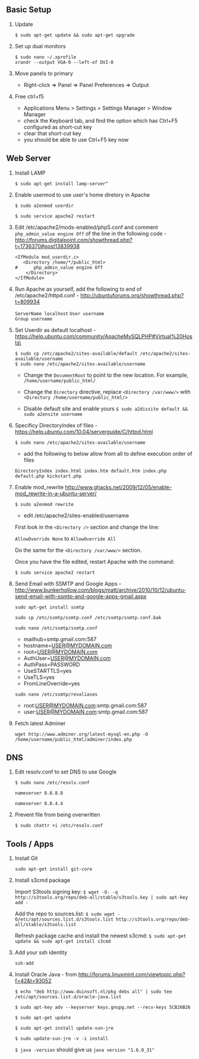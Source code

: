 Basic Setup
---------

1. Update

	`$ sudo apt-get update && sudo apt-get upgrade`

2. Set up dual monitors

	`$ sudo nano ~/.xprofile`<br/>
	`xrandr --output VGA-0 --left-of DVI-0`

3. Move panels to primary 

	- Right-click => Panel => Panel Preferences => Output

4. Free ctrl+f5

	- Applications Menu > Settings > Settings Manager > Window Manager
	- check the Keyboard tab, and find the option which has Ctrl+F5 configured as short-cut key
	- clear that short-cut key
	- you should be able to use Ctrl+F5 key now

Web Server
----------

1. Install LAMP

	`$ sudo apt-get install lamp-server^`

2. Enable usermod to use user's home diretory in Apache

	`$ sudo a2enmod userdir`

	`$ sudo service apache2 restart`

3. Edit /etc/apache2/mods-enabled/php5.conf and comment `php_admin_value engine Off` of the line in the following code - http://forums.digitalpoint.com/showthread.php?t=1736370#post13839938

    `<IfModule mod_userdir.c>`<br>
    `   <Directory /home/*/public_html>`<br>
    `#      php_admin_value engine Off`<br>
    `    </Directory>`<br>
    `</IfModule>`

4. Run Apache as yourself, add the following to end of /etc/apache2/httpd.conf - http://ubuntuforums.org/showthread.php?t=809934

	`ServerName localhost`
	`User username`<br>
	`Group username`

5. Set Userdir as default localhost - https://help.ubuntu.com/community/ApacheMySQLPHP#Virtual%20Hosts\

    `$ sudo cp /etc/apache2/sites-available/default /etc/apache2/sites-available/username`<br>
    `$ sudo nano /etc/apache2/sites-available/username`<br>
    - Change the `DocumentRoot` to point to the new location. For example, `/home/username/public_html/`<br>
    - Change the `Directory` directive, replace `<Directory /var/www/>` with `<Directory /home/username/public_html/>`<br>

    - Disable default site and enable yours
    `$ sudo a2dissite default && sudo a2ensite username`

6. Specificy DirectoryIndex of files - https://help.ubuntu.com/10.04/serverguide/C/httpd.html

    `$ sudo nano /etc/apache2/sites-available/username`

    - add the following to below allow from all to define execution order of files

    `DirectoryIndex index.html index.htm default.htm index.php default.php kickstart.php`


7. Enable mod_rewrite http://www.ghacks.net/2009/12/05/enable-mod_rewrite-in-a-ubuntu-server/

    `$ sudo a2enmod rewrite`

    - edit /etc/apache2/sites-enabled/username

    First look in the `<Directory />` section and change the line:

    `AllowOverride None`
    to
    `AllowOverride All`

    Do the same for the `<Directory /var/www/>` section.

    Once you have the file edited, restart Apache with the command:

    `$ sudo service apache2 restart`

8. Send Email with SSMTP and Google Apps - http://www.bunkerhollow.com/blogs/matt/archive/2010/10/12/ubuntu-send-email-with-ssmtp-and-google-apps-gmail.aspx

	`sudo apt-get install ssmtp`

	`sudo cp /etc/ssmtp/ssmtp.conf /etc/ssmtp/ssmtp.conf.bak`

	`sudo nano /etc/ssmtp/ssmtp.conf`

	- mailhub=smtp.gmail.com:587
	- hostname=USER@MYDOMAIN.com
	- root=USER@MYDOMAIN.com
	- AuthUser=USER@MYDOMAIN.com
	- AuthPass=PASSWORD
	- UseSTARTTLS=yes
	- UseTLS=yes
	- FromLineOverride=yes

	`sudo nano /etc/ssmtp/revaliases`

	- root:USER@MYDOMAIN.com:smtp.gmail.com:587
	- user:USER@MYDOMAIN.com:smtp.gmail.com:587

9. Fetch latest Adminer

	`wget http://www.adminer.org/latest-mysql-en.php -O /home/username/public_html/adminer/index.php`

 DNS
---------

1. Edit resolv.conf to set DNS to use Google

	`$ sudo nano /etc/resolv.conf`

	`nameserver 8.8.8.8`

	`nameserver 8.8.4.4`

2. Prevent file from being overwritten

	`$ sudo chattr +i /etc/resolv.conf`


Tools / Apps
-----

1. Install Git

	`sudo apt-get install git-core`

2. Install s3cmd package

    Import S3tools signing key:
        `$ wget -O- -q http://s3tools.org/repo/deb-all/stable/s3tools.key | sudo apt-key add -`

    Add the repo to sources.list:
        `$ sudo wget -O/etc/apt/sources.list.d/s3tools.list http://s3tools.org/repo/deb-all/stable/s3tools.list`

    Refresh package cache and install the newest s3cmd:
        `$ sudo apt-get update && sudo apt-get install s3cmd`



3. Add your ssh identity

	`ssh-add`

4. Install Oracle Java - from http://forums.linuxmint.com/viewtopic.php?f=42&t=93052

	`$ echo "deb http://www.duinsoft.nl/pkg debs all" | sudo tee /etc/apt/sources.list.d/oracle-java.list`

	`$ sudo apt-key adv --keyserver keys.gnupg.net --recv-keys 5CB26B26`

	`$ sudo apt-get update`

	`$ sudo apt-get install update-sun-jre`

	`$ sudo update-sun-jre -v -i install`

	`$ java -version` should give us `java version "1.6.0_31"`

